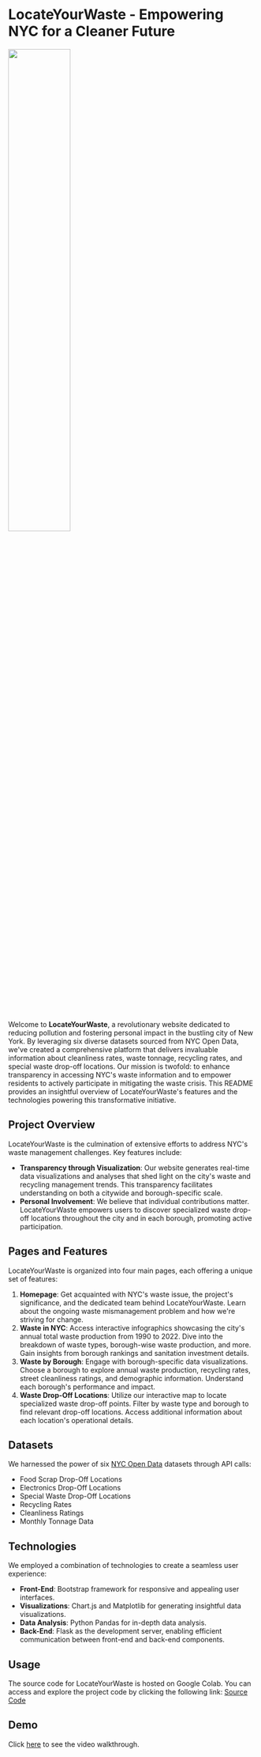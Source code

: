 # LocateYourWaste - Empowering NYC for a Cleaner Future
<img src="https://github.com/himanshilalwani/ppds-locate-your-waste/assets/81231340/b0a78125-8611-4269-978b-cdefc25c4b8f" width="50%">

Welcome to **LocateYourWaste**, a revolutionary website dedicated to reducing pollution and fostering personal impact in the bustling city of New York. By leveraging six diverse datasets sourced from NYC Open Data, we've created a comprehensive platform that delivers invaluable information about cleanliness rates, waste tonnage, recycling rates, and special waste drop-off locations. Our mission is twofold: to enhance transparency in accessing NYC's waste information and to empower residents to actively participate in mitigating the waste crisis. This README provides an insightful overview of LocateYourWaste's features and the technologies powering this transformative initiative.

## Project Overview
LocateYourWaste is the culmination of extensive efforts to address NYC's waste management challenges. Key features include:
- **Transparency through Visualization**: Our website generates real-time data visualizations and analyses that shed light on the city's waste and recycling management trends. This transparency facilitates understanding on both a citywide and borough-specific scale.
- **Personal Involvement**: We believe that individual contributions matter. LocateYourWaste empowers users to discover specialized waste drop-off locations throughout the city and in each borough, promoting active participation.

## Pages and Features
LocateYourWaste is organized into four main pages, each offering a unique set of features:
1. **Homepage**: Get acquainted with NYC's waste issue, the project's significance, and the dedicated team behind LocateYourWaste. Learn about the ongoing waste mismanagement problem and how we're striving for change.
2. **Waste in NYC**: Access interactive infographics showcasing the city's annual total waste production from 1990 to 2022. Dive into the breakdown of waste types, borough-wise waste production, and more. Gain insights from borough rankings and sanitation investment details.
3. **Waste by Borough**: Engage with borough-specific data visualizations. Choose a borough to explore annual waste production, recycling rates, street cleanliness ratings, and demographic information. Understand each borough's performance and impact.
4. **Waste Drop-Off Locations**: Utilize our interactive map to locate specialized waste drop-off points. Filter by waste type and borough to find relevant drop-off locations. Access additional information about each location's operational details.

## Datasets
We harnessed the power of six <a href="https://opendata.cityofnewyork.us/">NYC Open Data</a> datasets through API calls:

- Food Scrap Drop-Off Locations
- Electronics Drop-Off Locations
- Special Waste Drop-Off Locations
- Recycling Rates
- Cleanliness Ratings
- Monthly Tonnage Data

## Technologies
We employed a combination of technologies to create a seamless user experience:
- **Front-End**: Bootstrap framework for responsive and appealing user interfaces.
- **Visualizations**: Chart.js and Matplotlib for generating insightful data visualizations.
- **Data Analysis**: Python Pandas for in-depth data analysis.
- **Back-End**: Flask as the development server, enabling efficient communication between front-end and back-end components.

## Usage
The source code for LocateYourWaste is hosted on Google Colab. You can access and explore the project code by clicking the following link:
[Source Code](https://github.com/himanshilalwani/ppds-locate-your-waste/blob/875d6445d33923151fad1f51a39c8a076440e6d4/source_code.ipynb)

## Demo
Click <a href="https://drive.google.com/file/d/1nJytNyBaRULfbKDjTYxsTRB4hVGRiX1o/view?usp=sharing">here</a> to see the video walkthrough.



